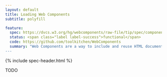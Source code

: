 ```yaml
---
layout: default
title: Loading Web Components
subtitle: polyfill

feature:
  spec: https://dvcs.w3.org/hg/webcomponents/raw-file/tip/spec/components/index.html
  status: <span class="label label-success">functional</span>
  code: https://github.com/toolkitchen/WebComponents
  summary: "Web Components are a way to include and reuse HTML documents in other HTML documents.
---
```


{% include spec-header.html %}

TODO